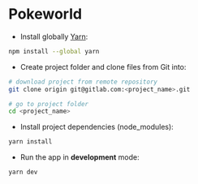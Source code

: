 # Pokeworld

- Install globally [Yarn](https://classic.yarnpkg.com/lang/en/docs/install/#mac-stable):

```bash
npm install --global yarn
```

- Create project folder and clone files from Git into:

```bash
# download project from remote repository
git clone origin git@gitlab.com:<project_name>.git

# go to project folder
cd <project_name>
```

- Install project dependencies (node_modules):

```bash
yarn install
```

- Run the app in **development** mode:

```bash
yarn dev
```
